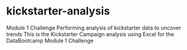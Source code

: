 # kickstarter-analysis
Module 1 Challenge Performing analysis of kickstarter data to uncover trends
This is the Kickstarter Campaign analysis using Excel for the DataBootcamp Module 1 Challenge
